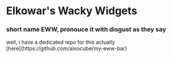 # Elkowar's Wacky Widgets

<h3>short name EWW, pronouce it with disgust as they say</h3>
well, i have a dedicated repo for this actually<br>
[here](https://github.com/alsocube/my-eww-bar)
